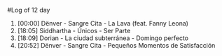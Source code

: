 #Log of 12 day

1. [00:00] Dënver - Sangre Cita - La Lava (feat. Fanny Leona)
1. [18:05] Siddhartha - Únicos - Ser Parte
1. [18:09] Dorian - La ciudad subterránea - Domingo perfecto
1. [20:52] Dënver - Sangre Cita - Pequeños Momentos de Satisfacción

